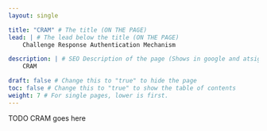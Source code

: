 ```yaml
---
layout: single

title: "CRAM" # The title (ON THE PAGE)
lead: | # The lead below the title (ON THE PAGE)
    Challenge Response Authentication Mechanism

description: | # SEO Description of the page (Shows in google and atsign.dev search)
    CRAM

draft: false # Change this to "true" to hide the page
toc: false # Change this to "true" to show the table of contents
weight: 7 # For single pages, lower is first.
---
```


TODO CRAM goes here
